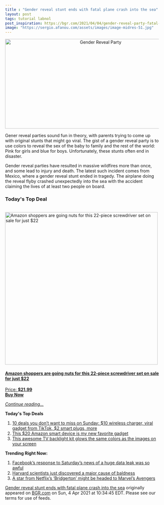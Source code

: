 ```yaml
---
title : "Gender reveal stunt ends with fatal plane crash into the sea"
layout: post
tags: tutorial labnol
post_inspiration: https://bgr.com/2021/04/04/gender-reveal-party-fatal-plane-crash-sea-cancun-mexico/
image: "https://sergio.afanou.com/assets/images/image-midres-51.jpg"
---
```


<center><a href="https://bgr.com/2021/04/04/gender-reveal-party-fatal-plane-crash-sea-cancun-mexico/" class="bgr-rss-featured-image bgr-rss-test-class"><img loading="lazy" width="610" height="294" src="https://bgr.com/wp-content/uploads/2021/04/gender-reveal-party.jpg?quality=70&amp;strip=all&amp;w=610" class="attachment-feed_normal size-feed_normal wp-post-image" alt="Gender Reveal Party" loading="lazy" srcset="https://bgr.com/wp-content/uploads/2021/04/gender-reveal-party.jpg 1600w, https://bgr.com/wp-content/uploads/2021/04/gender-reveal-party.jpg?resize=150,72 150w, https://bgr.com/wp-content/uploads/2021/04/gender-reveal-party.jpg?resize=300,145 300w, https://bgr.com/wp-content/uploads/2021/04/gender-reveal-party.jpg?resize=768,371 768w, https://bgr.com/wp-content/uploads/2021/04/gender-reveal-party.jpg?resize=1024,494 1024w, https://bgr.com/wp-content/uploads/2021/04/gender-reveal-party.jpg?resize=1536,741 1536w, https://bgr.com/wp-content/uploads/2021/04/gender-reveal-party.jpg?resize=610,294 610w, https://bgr.com/wp-content/uploads/2021/04/gender-reveal-party.jpg?resize=664,320 664w, https://bgr.com/wp-content/uploads/2021/04/gender-reveal-party.jpg?resize=1200,579 1200w, https://bgr.com/wp-content/uploads/2021/04/gender-reveal-party.jpg?resize=782,377 782w, https://bgr.com/wp-content/uploads/2021/04/gender-reveal-party.jpg?resize=827,399 827w, https://bgr.com/wp-content/uploads/2021/04/gender-reveal-party.jpg?resize=800,386 800w" sizes="(max-width: 610px) 100vw, 610px" title="Gender Reveal Party" /></a></center><p>Gener reveal parties sound fun in theory, with parents trying to come up with original stunts that might go viral. The gist of a gender reveal party is to use colors to reveal the sex of the baby to family and the rest of the world: Pink for girls and blue for boys. Unfortunately, these stunts often end in disaster.</p>
<p>Gender reveal parties have resulted in massive wildfires more than once, and some lead to injury and death. The latest such incident comes from Mexico, where a gender reveal stunt ended in tragedy. The airplane doing the reveal flyby crashed unexpectedly into the sea with the accident claiming the lives of at least two people on board.</p>
<h3>Today's Top Deal</h3>
<p><a href="https://www.amazon.com/dp/B08N66W9WG?tag=b0c55topdeals-20"><br><img height="500px" width="500px" src="https://m.media-amazon.com/images/I/51Zhst0pADL.jpg" alt="Amazon shoppers are going nuts for this 22-piece screwdriver set on sale for just $22"><br></a></p>
<h4><a href="https://www.amazon.com/dp/B08N66W9WG?tag=b0c55rss-20">Amazon shoppers are going nuts for this 22-piece screwdriver set on sale for just $22</a></h4>
<p><a href="https://www.amazon.com/dp/B08N66W9WG?tag=b0c55rss-20">Price: <strong>$21.99</strong></a><br><strong><a href="https://www.amazon.com/dp/B08N66W9WG?tag=b0c55rss-20">Buy Now</a></strong></p>
<p><a href="https://bgr.com/2021/04/04/gender-reveal-party-fatal-plane-crash-sea-cancun-mexico/" class="more-link"><em>Continue reading...</em></a></p>

<p><strong>Today's Top Deals</strong></p>
<ol>
<li><a href="https://bgr.com/2021/04/04/amazon-deals-of-the-day-on-apr-4-2021/?utm_source=rss&#038;utm_campaign=topdeals">10 deals you don&#8217;t want to miss on Sunday: $10 wireless charger, viral gadget from TikTok, $2 smart plugs, more</a></li>
<li><a href="https://bgr.com/2021/04/02/best-amazon-devices-dash-smart-shelf-deals/?utm_source=rss&#038;utm_campaign=topdeals">This $20 Amazon smart device is my new favorite gadget</a></li>
<li><a href="https://bgr.com/2019/09/26/tv-backlight-kit-on-amazon-ambilight/?utm_source=rss&#038;utm_campaign=topdeals">This awesome TV backlight kit glows the same colors as the images on your screen</a></li>
</ol>

<p><strong>Trending Right Now:</strong></p>
<ol>
<li><a href="https://bgr.com/2021/04/03/facebook-data-leak-533-million-user-records-leaked-online/">Facebook’s response to Saturday’s news of a huge data leak was so awful</a></li>
<li><a href="https://bgr.com/2021/04/03/hair-loss-cure-mice-study/">Harvard scientists just discovered a major cause of baldness</a></li>
<li><a href="https://bgr.com/2021/04/04/marvel-movies-rumors-black-panther-2-rege-jean-page-bridgerton/">A star from Netflix&#8217;s &#8216;Bridgerton&#8217; might be headed to Marvel&#8217;s Avengers</a></li>
</ol>
<p><a href="https://bgr.com/2021/04/04/gender-reveal-party-fatal-plane-crash-sea-cancun-mexico/">Gender reveal stunt ends with fatal plane crash into the sea</a> originally appeared on <a href="http://bgr.com">BGR.com</a> on Sun, 4 Apr 2021 at 10:34:45 EDT. Please see our terms for use of feeds.</p>